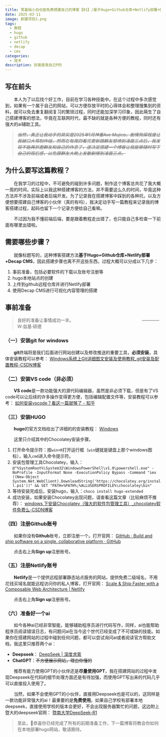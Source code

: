 ```yaml
---
title: 零基础小白也能免费搭建自己的博客【01】/基于Hugo+Github仓库+Netlify部署+Decap CMS的博客搭建教程
date: 2025-03-11
image: 新建项目2.png
tags:
  - 教程
  - hugo
  - github
  - netlify
  - decap
  - cms
categories:
  - 技术
description: 封面是我自己P的
---
```

## 写在前头

　　本人为了以后找个好工作，目前在学习各种技能中。在这个过程中多次感觉到，如果有一个属于自己的网站，可以方便存放平时的心得体会和整理搜集到的资料，就可以免去重复翻阅复习的繁琐过程，同时还能加深学习印象，因此萌生了自己搭建博客的想法，毕竟在互联网时代，最不缺的就是各种方便的教程，同时还有强大的ai辅助工具。

> *~~当然，真正让我动手的其实是2025年1月神番Ave Mujica，剧情狗屎程度让我破口大骂制作组，然而在每周四看完更新跟群友怒喷到凌晨三点后，我发现不能再折磨群友和自己的作息了，遂决定搭建一个博客让我能够随时写下自己的观后感，以免跟群友大晚上发散剧情到凌晨三点。~~*

## 为什么要写这篇教程？

　　在我学习的过程中，不可避免的碰到许多问题，制作这个博客总共花了我大概一周的时间，实际上以我这种搭建博客的方法，并不需要这么久的时间，毕竟这种方法并不涉及前端或者后端开发。为了记录我在搭建博客中踩到的各种坑，以及方便想要搭建自己博客的小伙伴（真的有吗），我决定动手写一篇教程来记录我的博客搭建过程，起码也留下一个记录方便给自己看嘛。

　　不过因为我不懂前端后端，要是跟着教程走出错了，也只能自己多检查一下前面有哪里出错啦。

## 需要哪些步骤？

　　就像标题写的，这种博客搭建方法**基于Hugo+Github仓库+Netlify部署+Decap CMS**，因此搭建步骤也离不开这些东西，过程大概可以分成以下几步：

1. 事前准备，包括必要软件的下载以及账号注册等
2. hugo本地站点的创建
3. 上传到github远程仓库并进行Netlify部署
4. 使用Decap CMS进行可视化内容管理的搭建

## 事前准备

> 良好的准备让事情成功一半。　　　　　　　　 　　　　　　　　————Ｗ·兹基·硕德

### （一）安装git for windows

　　**git**终端将是我们后面进行网站创建以及修改推送的重要工具，**必须安装**，具体安装教程可以参考：[](https://blog.csdn.net/middle_age666/article/details/141157518)
[Windows系统上Git详细图文安装及使用教程_git安装及配置教程-CSDN博客](https://blog.csdn.net/middle_age666/article/details/141157518)

### [](https://blog.csdn.net/middle_age666/article/details/141157518)（二）安装VS code（非必须）

　　**VS code**是一款功能强大的源代码编辑器，虽然是非必须下载，但是有了VS code可以让后续的许多操作变得更方便，包括编辑配置文件等，安装教程可以参考：
[如何安装vscode？看这一篇就够了 - 知乎](https://zhuanlan.zhihu.com/p/687410421)[](https://blog.csdn.net/middle_age666/article/details/141157518)[](https://blog.csdn.net/middle_age666/article/details/141157518)

### [](https://blog.csdn.net/middle_age666/article/details/141157518)（三）安装HUGO

　　**hugo**的官方文档给出了详细的的安装教程：
[Windows](https://gohugo.io/installation/windows/)

　　这里只介绍其中的Chocolatey安装步骤。

1. 打开命令提示符：按`win+R`打开运行框（`win`键就是键盘上那个windows图标），输入`cmd`进入命令提示符。
2. 安装包管理工具Chocolatey，输入：`@"%SystemRoot%\System32\WindowsPowerShell\v1.0\powershell.exe" -NoProfile -InputFormat None -ExecutionPolicy Bypass -Command "iex ((New-Object System.Net.WebClient).DownloadString('https://chocolatey.org/install.ps1'))" && SET "PATH=%PATH%;%ALLUSERSPROFILE%\chocolatey\bin"`
3. 等待安装完成后，安装hugo，输入：`choco install hugo-extended`
4. 成功安装，如果安装Chocolatey出现问题，请查看这篇文章（比较麻烦不推荐）：
   [windows 下安装Chocolatey（强大的软件包管理工具）_chocolatey软件免费么-CSDN博客](https://blog.csdn.net/LOER_C/article/details/116591459)

### （四）注册Github账号

　　如果你没有**Github**账号，立即注册一个。打开官网：
[GitHub · Build and ship software on a single, collaborative platform · GitHub](https://github.com/)

　　点击右上角**Sign up**注册账号。

### （五）注册Netlify账号

　　**Netlify**是一个提供远程部署静态站点服务的网站，提供免费二级域名，不用花钱买域名就能远程访问你的私人博客，打开官网：
[Scale & Ship Faster with a Composable Web Architecture | Netlify](https://www.netlify.com/)

　　点击右上角**Sign up**注册账号。

### （六）准备好一个ai

　　如今各种ai已经非常智能，能够辅助程序员进行代码写作，同样，ai也能帮助程序员阅读错误日志，有问题问ai在当今这个世代已经变成了不可或缺的技能。如果你在搭建网站的过程中碰到任何问题，都可以尝试询问ai或者阅读官方帮助文档，我这里只推荐两个ai：

* **Deepseek**：
  [DeepSeek | 深度求索](https://www.deepseek.com/)
* **ChatGPT**：~~不方便展示网站，理由你懂的~~

　　推荐有能力使用GPT的小伙伴还是**尽量使用GPT**，我在搭建网站的过程中发现Deepseek在代码的细节处理方面还是有待加强，而使用GPT写出来的代码几乎可以直接投入使用了。

　　当然，如果不会使用GPT的小伙伴，直接用Deepseek也是可以的，这同样是一款功能非常强大的ai！最重要的是**免费使用**。如果自己学校有部署本地deepseek，直接使用学校的版本会更好，不会出现服务器繁忙的问题，这边附上暨大的deepseek官网：
[暨南大学DeepSeek-R1](https://chat.jnu.edu.cn/chat/eszAFKN8AHCy5IZm)

> 至此，🥰恭喜你已经完成了所有的前期准备工作，下一篇博客将教会你如何在本地部署hugo网站，敬请期待。

[](https://blog.csdn.net/middle_age666/article/details/141157518)

[](https://blog.csdn.net/middle_age666/article/details/141157518)

